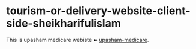 # tourism-or-delivery-website-client-side-sheikharifulislam

This is upasham medicare webiste ➽ [upasham-medicare](https://upasham-medicare.web.app).
